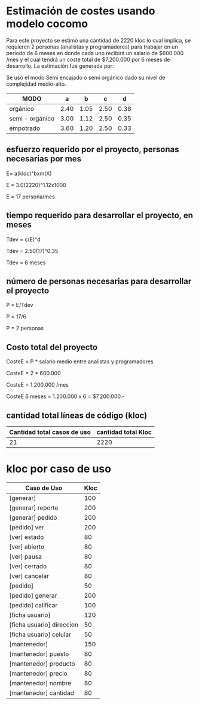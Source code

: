 # Estimación de costes usando modelo cocomo

Para este proyecto se estimó una cantidad de 2220 kloc lo cual implica, se requieren 2 personas (analistas y programadores) para trabajar en un periodo de 6 meses en donde cada uno recibirá un salario de $600.000 /mes y el cual tendrá un coste total de $7.200.000 por 6 meses de desarrollo. La estimación fue generada por:

Se usó el modo Semi encajado o semi orgánico dado su nivel de complejidad medio-alto.

MODO | a | b | c | d 
-----|---|---|---|---
orgánico | 2.40 | 1.05 | 2.50 | 0.38 
semi - orgánico | 3.00 | 1.12 | 2.50 | 0.35
empotrado | 3.60 | 1.20 | 2.50 | 0.33

## esfuerzo requerido por el proyecto, personas necesarias por mes

E= a(kloc)^bxm(X)

E = 3.0(2220)^1.12x1000

E = 17 persona/mes

## tiempo requerido para desarrollar el proyecto, en meses

Tdev = c(E)^d

Tdev = 2.50(17)^0.35

Tdev = 6 meses

## número de personas necesarias para desarrollar el proyecto

P = E/Tdev

P = 17/6

P = 2 personas

## Costo total del proyecto

CosteE = P * salario medio entre analistas y programadores

CosteE = 2 * 600.000

CosteE = 1.200.000 /mes

CosteE 6 meses = 1.200.000 x 6 = $7.200.000.-

## cantidad total líneas de código (kloc)


Cantidad total casos de uso | cantidad total Kloc
--------------------------- | -------------------
21             | 2220

# kloc por caso de uso

Caso de Uso | Kloc
----------- | ------------
[generar]      |  100
[generar] reporte     | 200  
[generar] pedido      |  200
[pedido] ver         |  200
[ver] estado      |  80
[ver] abierto     |  80
[ver] pausa       |  80
[ver] cerrado     |  80
[ver] cancelar     |  80
[pedido]      |  50
[pedido] generar     |  200
[pedido] calificar   |  100
[ficha usuario] |  120
[ficha usuario] direccion   | 50
[ficha usuario] celular     | 50
[mantenedor] | 150
[mantenedor] puesto      | 80
[mantenedor] producto    | 80
[mantenedor] precio      | 80
[mantenedor] nombre      | 80
[mantenedor] cantidad    | 80


